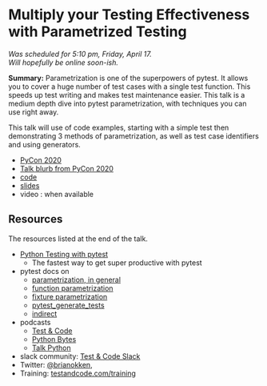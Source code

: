 # Multiply your Testing Effectiveness with Parametrized Testing

*Was scheduled for 5:10 pm, Friday, April 17.*  
*Will hopefully be online soon-ish.*
  
**Summary:** Parametrization is one of the superpowers of pytest. 
It allows you to cover a huge number of test cases with a single test function. 
This speeds up test writing and makes test maintenance easier. 
This talk is a medium depth dive into pytest parametrization, with techniques you 
can use right away.

This talk will use of code examples, starting with a simple test then 
demonstrating 3 methods of parametrization, as well as test case identifiers 
and using generators.

* [PyCon 2020](https://us.pycon.org/2020/)
* [Talk blurb from PyCon 2020](https://us.pycon.org/2020/schedule/presentation/172/)
* [code](code/)
* [slides](ParametrizedTesting.pdf)
* video : when available

## Resources 

The resources listed at the end of the talk.

* [Python Testing with pytest](https://t.co/AKfVKcdDoy?amp=1) 
    * The fastest way to get super productive with pytest
* pytest docs on 
    * [parametrization, in general](https://docs.pytest.org/en/latest/parametrize.html) 
    * [function parametrization](https://docs.pytest.org/en/latest/parametrize.html#pytest-mark-parametrize)
    * [fixture parametrization](https://docs.pytest.org/en/latest/fixture.html#fixture-parametrize)
    * [pytest_generate_tests](https://docs.pytest.org/en/latest/parametrize.html#basic-pytest-generate-tests-example)
    * [indirect](http://doc.pytest.org/en/latest/example/parametrize.html#apply-indirect-on-particular-arguments)
* podcasts
    * [Test & Code](https://testandcode.com) 
    * [Python Bytes](https://pythonbytes.fm)
    * [Talk Python](https://talkpython.fm)
* slack community: [Test & Code Slack](https://testandcode.com/slack) 
* Twitter: [@brianokken](https://twitter.com/brianokken), 
* Training: [testandcode.com/training](https://testandcode.com/training)

